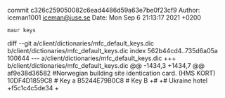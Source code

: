 commit c326c259050082c6ead4486d59a63e7be0f23cf9
Author: iceman1001 <iceman@iuse.se>
Date:   Mon Sep 6 21:13:17 2021 +0200

    maur keys

diff --git a/client/dictionaries/mfc_default_keys.dic b/client/dictionaries/mfc_default_keys.dic
index 562b44cd4..735d6a05a 100644
--- a/client/dictionaries/mfc_default_keys.dic
+++ b/client/dictionaries/mfc_default_keys.dic
@@ -1434,3 +1434,7 @@ af9e38d36582
 #Norwegian building site identication card. (HMS KORT)
 10DF4D1859C8 # Key a
 B5244E79B0C8 # Key B
+#
+# Ukraine hotel
+f5c1c4c5de34
+
